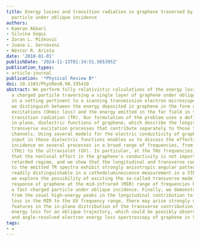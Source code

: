```yaml
---
title: Energy losses and transition radiation in graphene traversed by a fast charged
  particle under oblique incidence
authors:
- Kamran Akbari
- Silvina Segui
- Zoran L. Mišković
- Juana L. Gervasoni
- Néstor R. Arista
date: '2018-01-01'
publishDate: '2024-11-15T01:34:51.565395Z'
publication_types:
- article-journal
publication: '*Physical Review B*'
doi: 10.1103/PhysRevB.98.195410
abstract: We perform fully relativistic calculations of the energy loss channels for
  a charged particle traversing a single layer of graphene under oblique incidence
  in a setting pertinent to a scanning transmission electron microscope (STEM), where
  we distinguish between the energy deposited in graphene in the form of electronic
  excitations (Ohmic loss) and the energy emitted in the far field in the form of
  transition radiation (TR). Our formulation of the problem uses a definition of two
  in-plane, dielectric functions of graphene, which describe the longitudinal and
  transverse excitation processes that contribute separately to those two energy loss
  channels. Using several models for the electric conductivity of graphene as the
  input in those dielectric functions enables us to discuss the effects of oblique
  incidence on several processes in a broad range of frequencies, from the terahertz
  (THz) to the ultraviolet (UV). In particular, at the THz frequencies, we demonstrate
  that the nonlocal effect in the graphene's conductivity is not important in the
  retarded regime, and we show that the longitudinal and transverse contributions
  to the emitted TR spectra exhibit strongly anisotropic angular patterns that are
  readily distinguishable in a cathodoluminescence measurement in a STEM. Moreover,
  we explore the possibility of exciting the so-called transverse mode in the optical
  response of graphene at the mid-infrared (MIR) range of frequencies by means of
  a fast charged particle under oblique incidence. Finally, we demonstrate that, aside
  from the usual high-energy peaks in the longitudinal contribution to the Ohmic energy
  loss in the MIR to the UV frequency range, there may arise strongly directional
  features in the in-plane distribution of the transverse contribution to the Ohmic
  energy loss for an oblique trajectory, which could be possibly observed via momentum-
  and angle-resolved electron energy loss spectroscopy of graphene in STEM.
tags:
- ★
---
```

